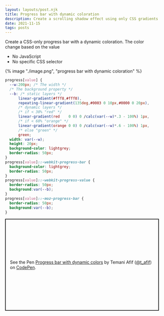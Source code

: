 ```yaml
---
layout: layouts/post.njk
title: Progress bar with dynamic coloration
description: Create a scrolling shadow effect using only CSS gradients
date: 2021-11-15
tags: posts
---
```


Create a CSS-only progress bar with a dynamic coloration. The color change based on the value 
* No JavaScript 
* No specific CSS selector

{% image "./image.png", "progress bar with dynamic coloration" %}


```css
progress[value] {
  --w:200px; /* The width */
  /* The background property */
  --b: /* static layers */
      linear-gradient(#fff8,#fff0),
      repeating-linear-gradient(135deg,#0003 0 10px,#0000 0 20px),
      /* dynamic layers */
      /* if < 30% "red" */
      linear-gradient(red    0 0) 0 /calc(var(--w)*.3 - 100%) 1px,
      /* if < 60% "orange" */
      linear-gradient(orange 0 0) 0 /calc(var(--w)*.6 - 100%) 1px,
      /* else "green" */
      green;
  width: var(--w); 
  height: 20px;
  background-color: lightgrey;
  border-radius: 50px;
}
progress[value]::-webkit-progress-bar {
  background-color: lightgrey;
  border-radius: 50px;
}
progress[value]::-webkit-progress-value {
  border-radius: 50px;
  background:var(--b);
}
progress[value]::-moz-progress-bar {
  border-radius: 50px;
  background:var(--b);
}
```

<p class="codepen" data-height="300" data-default-tab="result" data-slug-hash="dyzgwOa" data-preview="true" data-user="t_afif" style="height: 300px; box-sizing: border-box; display: flex; align-items: center; justify-content: center; border: 2px solid; margin: 1em 0; padding: 1em;">
  <span>See the Pen <a href="https://codepen.io/t_afif/pen/dyzgwOa">
  Progress bar with dynamic colors</a> by Temani Afif (<a href="https://codepen.io/t_afif">@t_afif</a>)
  on <a href="https://codepen.io">CodePen</a>.</span>
</p>
<script async src="https://cpwebassets.codepen.io/assets/embed/ei.js"></script>